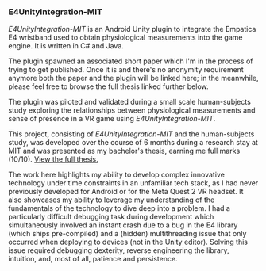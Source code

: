 ### E4UnityIntegration-MIT

_E4UnityIntegration-MIT_ is an Android Unity plugin to integrate the Empatica E4 wristband used to obtain physiological measurements into the game engine. It is written in C# and Java.

The plugin spawned an associated short paper which I'm in the process of trying to get published. Once it is and there's no anonymity requirement anymore both the paper and the plugin will be linked here; in the meanwhile, please feel free to browse the full thesis linked further below.

The plugin was piloted and validated during a small scale human-subjects study exploring the relationships between physiological measurements and sense of presence in a VR game using _E4UnityIntegration-MIT_.

This project, consisting of _E4UnityIntegration-MIT_ and the human-subjects study, was developed over the course of 6 months during a research stay at MIT and was presented as my bachelor's thesis, earning me full marks (10/10). [View the full thesis.](/assets/documents/Bachelor_Thesis.pdf)

The work here highlights my ability to develop complex innovative technology under time constraints in an unfamiliar tech stack, as I had never previously developed for Android or for the Meta Quest 2 VR headset. It also showcases my ability to leverage my understanding of the fundamentals of the technology to dive deep into a problem. I had a particularly difficult debugging task during development which simultaneously involved an instant crash due to a bug in the E4 library (which ships pre-compiled) and a (hidden) multithreading issue that only occurred when deploying to devices (not in the Unity editor). Solving this issue required debugging dexterity, reverse engineering the library, intuition, and, most of all, patience and persistence.